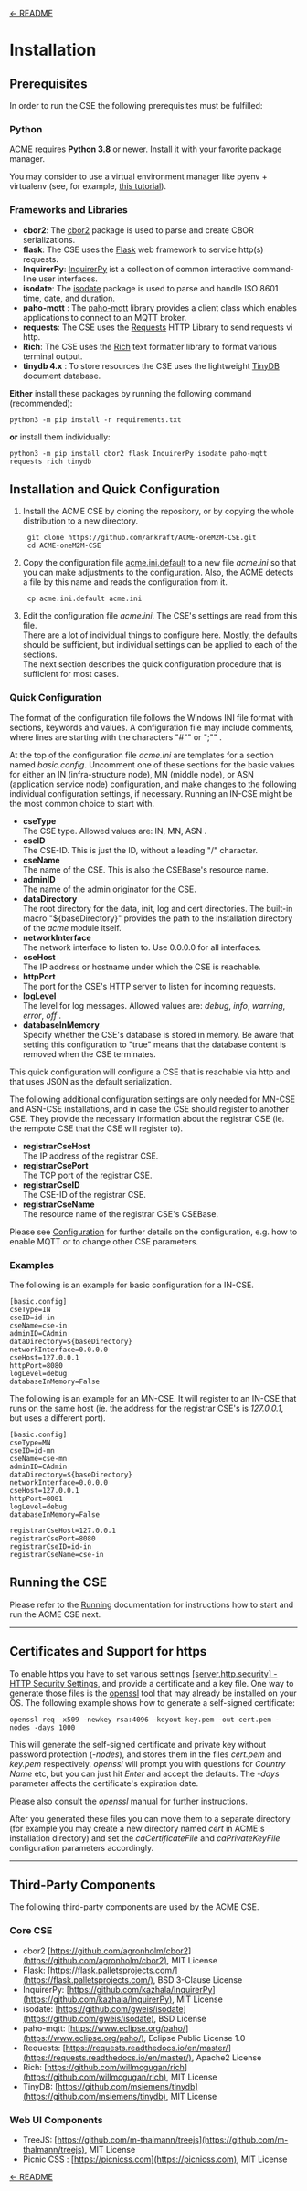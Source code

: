 [← README](../README.md) 

# Installation

## Prerequisites
In order to run the CSE the following prerequisites must be fulfilled:

### Python

ACME requires **Python 3.8** or newer. Install it with your favorite package manager.

You may consider to use a virtual environment manager like pyenv + virtualenv (see, for example, [this tutorial](https://realpython.com/python-virtual-environments-a-primer/)).

### Frameworks and Libraries

- **cbor2**: The [cbor2](https://github.com/agronholm/cbor2) package is used to parse and create CBOR serializations.
- **flask**: The CSE uses the [Flask](https://flask.palletsprojects.com/) web framework to service http(s) requests.
- **InquirerPy**: [InquirerPy](https://github.com/kazhala/InquirerPy/) ist a collection of common interactive command-line user interfaces.
- **isodate**: The [isodate](https://github.com/gweis/isodate) package is used to parse and handle ISO 8601 time, date, and duration.
- **paho-mqtt**	: The [paho-mqtt](https://www.eclipse.org/paho/) library provides a client class which enables applications to connect to an MQTT broker.
- **requests**: The CSE uses the [Requests](https://requests.readthedocs.io) HTTP Library to send requests vi http.
- **Rich**: The CSE uses the [Rich](https://github.com/willmcgugan/rich) text formatter library to format various terminal output.
- **tinydb 4.x** : To store resources the CSE uses the lightweight [TinyDB](https://github.com/msiemens/tinydb) document database.

**Either** install these packages by running the following command (recommended):

	python3 -m pip install -r requirements.txt

**or** install them individually:  

	python3 -m pip install cbor2 flask InquirerPy isodate paho-mqtt requests rich tinydb

## Installation and Quick Configuration

1. Install the ACME CSE by cloning the repository, or by copying the whole distribution to a new directory.

		git clone https://github.com/ankraft/ACME-oneM2M-CSE.git
		cd ACME-oneM2M-CSE

1. Copy the configuration file [acme.ini.default](../acme.ini.default) to a new file *acme.ini* so that you can make adjustments to the configuration. Also, the ACME detects a file by this name and reads the configuration from it.

		cp acme.ini.default acme.ini

1.  Edit the configuration file *acme.ini*. The CSE's settings are read from this file.  
	There are a lot of individual things to configure here. Mostly, the defaults should be sufficient, but individual settings can be applied to each of the sections.  
	The next section describes the quick configuration procedure that is sufficient for most cases.

### Quick Configuration

The format of the configuration file follows the Windows INI file format with sections, keywords and values. 
A configuration file may include comments, where lines are starting with the characters "#"" or ";"" .

At the top of the configuration file *acme.ini* are templates for a section named *basic.config*. Uncomment one of these sections for the basic values
for either an IN (infra-structure node), MN (middle node), or ASN (application service node) configuration, and make changes to the following individual
configuration settings, if necessary. Running an IN-CSE might be the most common choice to start with.

- **cseType**  
The CSE type. Allowed values are: IN, MN, ASN .
- **cseID**  
The CSE-ID. This is just the ID, without a leading "/" character.
- **cseName**  
The name of the CSE. This is also the CSEBase's resource name.
- **adminID**  
The name of the admin originator for the CSE.
- **dataDirectory**  
The root directory for the data, init, log and cert directories. The built-in macro "${baseDirectory}" provides the path 
to the installation directory of the *acme* module itself.
- **networkInterface**  
The network interface to listen to. Use 0.0.0.0 for all interfaces.
- **cseHost**  
The IP address or hostname under which the CSE is reachable.
- **httpPort**  
The port for the CSE's HTTP server to listen for incoming requests.
- **logLevel**  
The level for log messages. Allowed values are: *debug*, *info*, *warning*, *error*, *off* .
- **databaseInMemory**  
Specify whether the CSE's database is stored in memory. Be aware that setting this configuration 
to "true" means that the database content is removed when the CSE terminates.

This quick configuration will configure a CSE that is reachable via http and that uses JSON as the default serialization.

The following additional configuration settings are only needed for MN-CSE and ASN-CSE installations, and in case the CSE should
register to another CSE. They provide the necessary information about the registrar CSE (ie. the rempote CSE that the CSE will register to).

- **registrarCseHost**  
The IP address of the registrar CSE.
- **registrarCsePort**  
The TCP port of the registrar CSE.
- **registrarCseID**  
The CSE-ID of the registrar CSE.
- **registrarCseName**  
The resource name of the registrar CSE's CSEBase.

Please see [Configuration](Configuration.md) for further details on the configuration, e.g. how to enable MQTT or to change other
CSE parameters.


### Examples

The following is an example for basic configuration for a IN-CSE.

	[basic.config]
	cseType=IN
	cseID=id-in
	cseName=cse-in
	adminID=CAdmin
	dataDirectory=${baseDirectory}
	networkInterface=0.0.0.0
	cseHost=127.0.0.1
	httpPort=8080
	logLevel=debug
	databaseInMemory=False

The following is an example for an MN-CSE. It will register to an IN-CSE that runs on the same host (ie. the address for the registrar CSE's is *127.0.0.1*, but uses a different port).

	[basic.config]
	cseType=MN
	cseID=id-mn
	cseName=cse-mn
	adminID=CAdmin
	dataDirectory=${baseDirectory}
	networkInterface=0.0.0.0
	cseHost=127.0.0.1
	httpPort=8081
	logLevel=debug
	databaseInMemory=False

	registrarCseHost=127.0.0.1
	registrarCsePort=8080
	registrarCseID=id-in
	registrarCseName=cse-in

## Running the CSE

Please refer to the [Running](Running.md) documentation for instructions how to start and run the ACME CSE next.

---
## Certificates and Support for https

To enable https you have to set various settings [\[server.http.security\] - HTTP Security Settings](Configuration.md#security_http), and provide a certificate and a key file. 
One way to generate those files is the [openssl](https://www.openssl.org) tool that may already be installed on your OS. The following example shows how to 
generate a self-signed certificate:

	openssl req -x509 -newkey rsa:4096 -keyout key.pem -out cert.pem -nodes -days 1000

This will generate the self-signed certificate and private key without password protection (*-nodes*), and stores them in the files *cert.pem* and *key.pem* respectively. 
*openssl* will prompt you with questions for *Country Name* etc, but you can just hit *Enter* and accept the defaults. The *-days* parameter affects the certificate's
expiration date.

Please also consult the *openssl* manual for further instructions. 

After you generated these files you can move them to a separate directory (for example you may create a new directory named *cert* in ACME's installation directory) and set the *caCertificateFile* and *caPrivateKeyFile* configuration parameters accordingly.

---

## Third-Party Components
The following third-party components are used by the ACME CSE.

### Core CSE
- cbor2 [https://github.com/agronholm/cbor2](https://github.com/agronholm/cbor2), MIT License
- Flask: [https://flask.palletsprojects.com/](https://flask.palletsprojects.com/), BSD 3-Clause License
- InquirerPy: [https://github.com/kazhala/InquirerPy](https://github.com/kazhala/InquirerPy), MIT License
- isodate: [https://github.com/gweis/isodate](https://github.com/gweis/isodate), BSD License
- paho-mqtt: [https://www.eclipse.org/paho/](https://www.eclipse.org/paho/), Eclipse Public License 1.0 
- Requests: [https://requests.readthedocs.io/en/master/](https://requests.readthedocs.io/en/master/), Apache2 License
- Rich: [https://github.com/willmcgugan/rich](https://github.com/willmcgugan/rich), MIT License 
- TinyDB: [https://github.com/msiemens/tinydb](https://github.com/msiemens/tinydb), MIT License


### Web UI Components
- TreeJS: [https://github.com/m-thalmann/treejs](https://github.com/m-thalmann/treejs), MIT License
- Picnic CSS : [https://picnicss.com](https://picnicss.com), MIT License

[← README](../README.md) 
